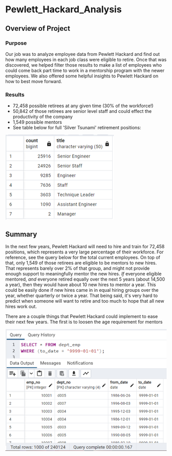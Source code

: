 # Pewlett_Hackard_Analysis

## **Overview of Project**

### **Purpose**

Our job was to analyze employee data from Pewlett Hackard and find out how many employees in each job class were eligible to retire. Once that was discovered, we helped filter those results to make a list of employees who could come back part time to work in a mentorship program with the newer employees. We also offered some helpful insights to Pewlett Hackard on how to best move forward.

### **Results**

- 72,458 possible retirees at any given time (30% of the workforce!)
- 50,842 of those retirees are senior level staff and could effect the productivity of the company
- 1,549 possible mentors
- See table below for full 'Silver Tsunami' retirement positions:

![Breakdown of eligible retirees by job title](https://github.com/Nacho567/Pewlett_Hackard_Analysis/blob/aa7fed14bb7dcabd831e57fcb4a015c333ed3b4f/Data/retiring_titles.png)

## **Summary**

In the next few years, Pewlett Hackard will need to hire and train for 72,458 positions, which represents a very large percentage of their workforce. For reference, see the query below for the total current employees. On top of that, only 1,549 of those retirees are eligible to be mentors to new hires. That represents barely over 2% of that group, and might not provide enough support to meaningfully mentor the new hires. <i>If</i> everyone eligible mentored, <i>and</i> everyone retired equally over the next 5 years (about 14,500 a year), then they would have about 10 new hires to mentor a year. This could be easily done if new hires came in in equal hiring groups over the year, whether quarterly or twice a year. That being said, it's very hard to predict when someone will want to retire and too much to hope that all new hires work out.

There are a couple things that Pewlett Hackard could implement to ease their next few years. The first is to loosen the age requirement for mentors 

![Current total employees, 240,124](https://github.com/Nacho567/Pewlett_Hackard_Analysis/blob/aa7fed14bb7dcabd831e57fcb4a015c333ed3b4f/Data/current_emp.png)

